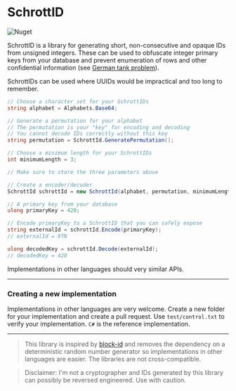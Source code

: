 # SchrottID

![Nuget](https://img.shields.io/nuget/dt/SchrottID?logo=nuget&label=NuGet&link=https%3A%2F%2Fwww.nuget.org%2Fpackages%2FSchrottID%2F)

SchrottID is a library for generating short, non-consecutive and opaque IDs from unsigned integers.
These can be used to obfuscate integer primary keys from your database and prevent enumeration of rows and other
confidential information
(see [German tank problem](https://de.wikipedia.org/wiki/German_tank_problem)).

SchrottIDs can be used where UUIDs would be impractical and too long to remember.

```csharp
// Choose a character set for your SchrottIDs
string alphabet = Alphabets.Base64;

// Generate a permutation for your alphabet
// The permutation is your "key" for encoding and decoding
// You cannot decode IDs correctly without this key 
string permutation = SchrottId.GeneratePermutation();

// Choose a minimum length for your SchrottIDs
int minimumLength = 3;

// Make sure to store the three parameters above

// Create a encoder/decoder
SchrottId schrottId = new SchrottId(alphabet, permutation, minimumLength);

// A primary key from your database
ulong primaryKey = 420;

// Encode primaryKey to a SchrottID that you can safely expose
string externalId = schrottId.Encode(primaryKey);
// externalId = 9TN

ulong decodedKey = schrottId.Decode(externalId);
// decodedKey = 420
```

Implementations in other languages should very similar APIs.

---

### Creating a new implementation

Implementations in other languages are very welcome. Create a new folder for your implementation and create a pull
request. Use `test/control.txt` to verify your implementation. `C#` is the reference implementation.

---

> This library is inspired by [block-id](https://github.com/drifting-in-space/block-id) and removes the dependency on a
> deterministic random number generator so implementations in other languages are easier. The libraries are not
> cross-compatible.

> Disclaimer: I'm not a cryptographer and IDs generated by this library can possibly be reversed engineered. Use with
> caution. 